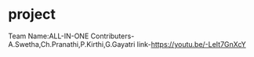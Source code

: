 # project
Team Name:ALL-IN-ONE
Contributers-A.Swetha,Ch.Pranathi,P.Kirthi,G.Gayatri
link-https://youtu.be/-LeIt7GnXcY
